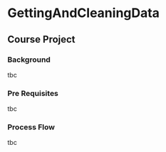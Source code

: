 # GettingAndCleaningData
## Course Project

### Background
tbc

### Pre Requisites
tbc

### Process Flow
tbc

